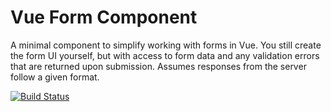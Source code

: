 # Vue Form Component

A minimal component to simplify working with forms in Vue. You still create the form UI yourself, but with access to form data and any validation errors that are returned upon submission. Assumes responses from the server follow a given format.

[![Build Status](https://travis-ci.org/Dymantic/vue-forms.svg?branch=master)](https://travis-ci.org/Dymantic/vue-forms)
